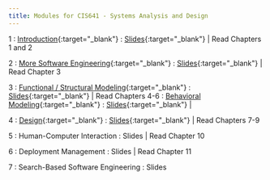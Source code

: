 ```yaml
---
title: Modules for CIS641 - Systems Analysis and Design
---
```


1
: [Introduction](../assets/slides/CIS641-1-Intro-to-SAaD.pdf){:target="_blank"}
  : [Slides](../assets/slides/CIS641-1-Intro-to-SAaD.pdf){:target="_blank"} \| Read Chapters 1 and 2

2
: [More Software Engineering](#){:target="_blank"}
  : [Slides](../assets/slides/CIS641-2-More-SE.pdf){:target="_blank"} \| Read Chapter 3

3
: [Functional / Structural Modeling](../assets/slides/CIS641-3-Functional_Structural_Modeling.pdf){:target="_blank"}
  : [Slides](../assets/slides/CIS641-3-Functional_Structural_Modeling.pdf){:target="_blank"} \| Read Chapters 4-6
: [Behavioral Modeling](../assets/slides/CIS641-4-Behavioral_Modeling.pdf){:target="_blank"}
  : [Slides](../assets/slides/CIS641-4-Behavioral_Modeling.pdf){:target="_blank"} \| 


4 
: [Design](../assets/slides/CIS641-5-Design.pdf){:target="_blank"}
  : [Slides](../assets/slides/CIS641-5-Design.pdf){:target="_blank"} \| Read Chapters 7-9

5
: Human-Computer Interaction
  : Slides \| Read Chapter 10

6
: Deployment Management
  : Slides \| Read Chapter 11

7
: Search-Based Software Engineering
  : Slides
